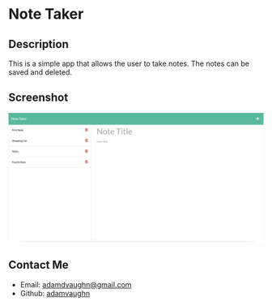# Note Taker

## Description
This is a simple app that allows the user to take notes. The notes can be saved and deleted.

## Screenshot
<img src="./screenshot.png">

## Contact Me
- Email: adamdvaughn@gmail.com
- Github: [adamvaughn](https://github.com/adamvaughn)